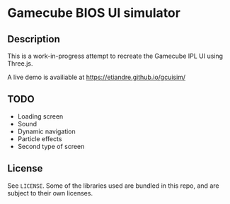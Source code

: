 # Gamecube BIOS UI simulator
## Description
This is a work-in-progress attempt to recreate the Gamecube IPL UI using Three.js.

A live demo is availiable at https://etiandre.github.io/gcuisim/

## TODO
 - Loading screen
 - Sound
 - Dynamic navigation
 - Particle effects
 - Second type of screen

 ## License
 See `LICENSE`.
 Some of the libraries used are bundled in this repo, and are subject to their own licenses.
 
